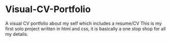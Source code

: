 # Visual-CV-Portfolio
A visual CV portfolio about my self which includes a resume/CV 
This is my first solo project written in html and css, it is basically a one stop shop for all my details.

